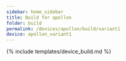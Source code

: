 ```yaml
---
sidebar: home_sidebar
title: Build for apollon
folder: build
permalink: /devices/apollon/build/variant1
device: apollon_variant1
---
```

{% include templates/device_build.md %}
